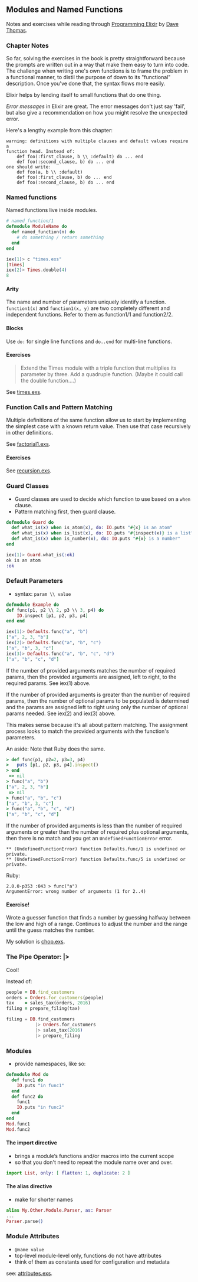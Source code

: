 ## Modules and Named Functions

Notes and exercises while reading through [Programming Elixir](https://pragprog.com/book/elixir13/programming-elixir-1-3) by [Dave Thomas](https://twitter.com/pragdave).

### Chapter Notes

So far, solving the exercises in the book is pretty straightforward because the prompts are written out in a way that make them easy to turn into code. The challenge when writing one's own functions is to frame the problem in a functional manner, to distil the purpose of down to its "functional" description. Once you've done that, the syntax flows more easily. 

Elixir helps by lending itself to small functions that do one thing.

*Error messages* in Elixir are great. The error messages don't just say 'fail', but also give a recommendation on how you might resolve the unexpected error.

Here's a lengthy example from this chapter:

```
warning: definitions with multiple clauses and default values require a
function head. Instead of:
    def foo(:first_clause, b \\ :default) do ... end
    def foo(:second_clause, b) do ... end
one should write:
    def foo(a, b \\ :default)
    def foo(:first_clause, b) do ... end
    def foo(:second_clause, b) do ... end
```

### Named functions

Named functions live inside modules.

```Elixir
# named_function/1
defmodule ModuleName do
  def named_function(n) do
    # do something / return something
  end
end
```

```Elixir
iex(1)> c "times.exs"
[Times]
iex(2)> Times.double(4)
8
```

#### Arity

The name and number of parameters uniquely identify a function. `function1(x)` and `function1(x, y)` are two completely different and independent functions. Refer to them as function1/1 and function2/2.

#### Blocks

Use `do:` for single line functions and `do..end` for multi-line functions.

#### Exercises

> Extend the Times module with a triple function that multiplies its parameter by three. Add a quadruple function. (Maybe it could call the double function....)

See [times.exs](times.exs).

### Function Calls and Pattern Matching

Multiple definitions of the same function allow us to start by implementing the simplest case with a known return value. Then use that case recursively in other definitions.

See [factorial1.exs](factorial1.exs).

#### Exercises

See [recursion.exs](recursion.exs).

### Guard Classes

* Guard classes are used to decide which function to use based on a `when` clause.
* Pattern matching first, then guard clause.

```Elixir
defmodule Guard do
  def what_is(x) when is_atom(x), do: IO.puts "#{x} is an atom"
  def what_is(x) when is_list(x), do: IO.puts "#{inspect(x)} is a list"
  def what_is(x) when is_number(x), do: IO.puts "#{x} is a number"
end
```

```Elixir
iex(1)> Guard.what_is(:ok)
ok is an atom
:ok
```

### Default Parameters

* syntax: `param \\ value`

```Elixir
defmodule Example do
def func(p1, p2 \\ 2, p3 \\ 3, p4) do
    IO.inspect [p1, p2, p3, p4]
end end
```

```Elixir
iex(1)> Defaults.func("a", "b")
["a", 2, 3, "b"]
iex(2)> Defaults.func("a", "b", "c")
["a", "b", 3, "c"]
iex(3)> Defaults.func("a", "b", "c", "d")
["a", "b", "c", "d"]
```

If the number of provided arguments matches the number of required params, then the provided arguments are assigned, left to right, to the required params. See iex(1) above.

If the number of provided arguments is greater than the number of required params, then the number of optional params to be populated is determined and the params are assigned left to right using only the number of optional params needed. See iex(2) and iex(3) above.

This makes sense because it's all about pattern matching. The assignment process looks to match the provided arguments with the function's parameters.

An aside: Note that Ruby does the same.

```Ruby
> def func(p1, p2=2, p3=3, p4)
>   puts [p1, p2, p3, p4].inspect()
> end
 => nil
> func("a", "b")
["a", 2, 3, "b"]
 => nil
> func("a", "b", "c")
["a", "b", 3, "c"]
> func("a", "b", "c", "d")
["a", "b", "c", "d"]
```

If the number of provided arguments is less than the number of required arguments or greater than the number of required plus optional arguments, then there is no match and you get an `UndefinedFunctionError` error.

```
** (UndefinedFunctionError) function Defaults.func/1 is undefined or private.
** (UndefinedFunctionError) function Defaults.func/5 is undefined or private.
```

Ruby:
```
2.0.0-p353 :043 > func("a")
ArgumentError: wrong number of arguments (1 for 2..4)
```

#### Exercise!

Wrote a guesser function that finds a number by guessing halfway between the low and high of a range. Continues to adjust the number and the range until the guess matches the number.

My solution is [chop.exs](chop.exs).

### The Pipe Operator: |>

Cool!

Instead of:

```Ruby
people = DB.find_customers
orders = Orders.for_customers(people)
tax    = sales_tax(orders, 2016)
filing = prepare_filing(tax)
```

```Elixir
filing = DB.find_customers
           |> Orders.for_customers
           |> sales_tax(2016)
           |> prepare_filing
```

### Modules

* provide namespaces, like so:

```Elixir
defmodule Mod do
  def func1 do
    IO.puts "in func1"
  end
  def func2 do
    func1
    IO.puts "in func2"
  end
end
Mod.func1
Mod.func2
```

#### The import directive

* brings a module’s functions and/or macros into the current scope
* so that you don't need to repeat the module name over and over.

```Elixir
import List, only: [ flatten: 1, duplicate: 2 ]
```

#### The alias directive

* make for shorter names

```Elixir
alias My.Other.Module.Parser, as: Parser
...
Parser.parse()
```

### Module Attributes

* `@name value`
* top-level module-level only, functions do not have attributes
* think of them as constants used for configuration and metadata

see: [attributes.exs](attributes.exs).
